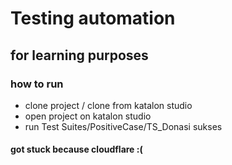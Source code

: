 # Testing automation

## for learning purposes
### how to run
- clone project / clone from katalon studio
- open project on katalon studio
- run Test Suites/PositiveCase/TS_Donasi sukses


#### got stuck because cloudflare :(
